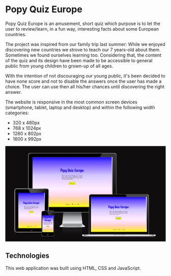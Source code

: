 # Popy Quiz Europe

Popy Quiz Europe is an amusement, short quiz which purpose is to let the user to review/learn, in a fun way, interesting facts about some European countries.

The project was inspired from our family trip last summer: While we enjoyed discovering new countries we strove to teach our 7 years-old about them. Sometimes we found ourselves learning too.
Considering that, the content of the quiz and its design have been made to be accessible to general public from young children to grown-up of all ages.

With the intention of not discouraging our young public, it's been decided to have none score and not to disable the answers once the user has made a choice. The user can use then all his/her chances until discovering the right answer.

The website is responsive in the most common screen devices (smartphone, tablet, laptop and desktop) and within the following width categories:

* 320 x 480px
* 768 x 1024px
* 1280 x 802px
* 1600 x 992px

![This is a mockup image of the deployed website](/assets/images/mockup.webp)

## Technologies

This web application was built using HTML, CSS and JavaScript.
